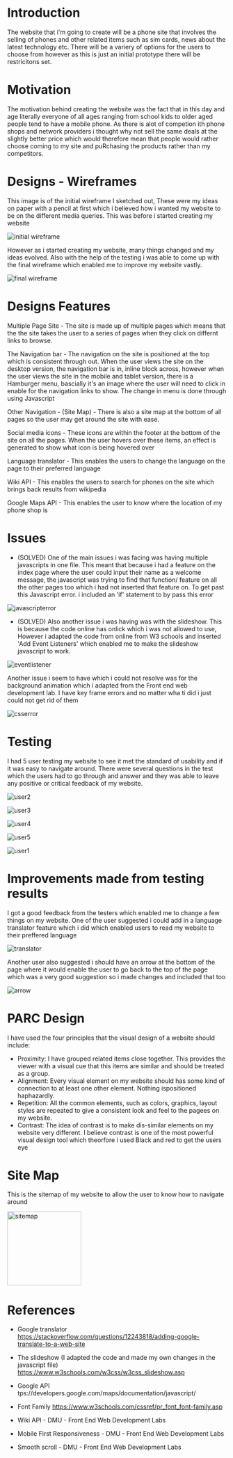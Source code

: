 # Introduction

The website that i'm going to create will be a phone site that involves the selling of phones and other related items such as
sim cards, news about the latest technology etc. There will be a variery of options for the users to choose from however as this is just an initial prototype
there will be restricitons set.

# Motivation

The motivation behind creating the website was the fact that in this day and age literally everyone of all ages ranging
from school kids to older aged people tend to have a mobile phone. As there is alot of competion ith phone shops and network providers
i thought why not sell the same deals at the slightly better price which would therefore mean that people
would rather choose coming to my site and puRchasing the products rather than my competitors.


# Designs - Wireframes

This image is of the initial wireframe I sketched out, These were my ideas on paper with a pencil at first which i believed how i wanted my website to be on the different media queries. This was before i started creating my website

![initial wireframe](https://user-images.githubusercontent.com/16776625/34448876-e92767d6-ece9-11e7-9e59-5371190a3514.jpg)

However as i started creating my website, many things changed and my ideas evolved. Also with the help of the testing i was able to come up with the final wireframe which enabled me to improve my website vastly.

![final wireframe](https://user-images.githubusercontent.com/16776625/34448875-e901eb64-ece9-11e7-97a3-72159f9deb45.jpg)


# Designs Features

Multiple Page Site - The site is made up of multiple pages which means that the the site takes the user to a series of pages when they click on differnt links to browse.

The Navigation bar - The navigation on the site is positioned at the top which is consistent through out. When the user views the site on the desktop version, the navigation bar is in, inline block across, however when the user views the site in the mobile and tablet version, there is a Hamburger menu, bascially it's an image where the user will need to click in enable for the navigation links to show. The change in menu is done through using Javascript

Other Navigation - (Site Map) - There is also a site map at the bottom of all pages so the user may get around the site with ease.

Social media icons - These icons are within the footer at the bottom of the site on all the pages. When the user hovers over these items, an effect is generated to show what icon is being hovered over

Language translator - This enables the users to change the language on the page to their preferred language

Wiki API - This enables the users to search for phones on the site which brings back results from wikipedia

Google Maps API - This enables the user to know where the location of my phone shop is

# Issues

* (SOLVED)
One of the main issues i was facing was having multiple javascripts in one file. This meant that because i had a feature on the index page where the user could input their name as a welcome message,  the javascript was trying to find that function/ feature on all the other pages too which i had not inserted that feature on. To get past this Javascript error. i included an 'if' statement to by pass this error

![javascripterror](https://user-images.githubusercontent.com/16776625/34449636-3a327fd2-ecf2-11e7-87d4-60f5887ef019.png)

* (SOLVED)
Also another issue i was having was with the slideshow. This is because the code online has onlick which i was not allowed to use, However i adapted the code from online from W3 schools and inserted 'Add Event Listeners' which enabled me to make the slideshow javascript to work.

![eventlistener](https://user-images.githubusercontent.com/16776625/34449442-19ccfecc-ecf0-11e7-8854-a2c7a80d396c.JPG)

Another issue i seem to have which i could not resolve was for the background animation which i adapted from the Front end web development lab. I have key frame errors and no matter wha ti did i just could not get rid of them

![csserror](https://user-images.githubusercontent.com/16776625/34449486-90f7f786-ecf0-11e7-9914-dd332852eb7f.JPG)


# Testing

I had 5 user testing my website to see it met the standard of usability and if it was easy to navigate around. There were several questions in the test which the users had to go through and answer and they was able to leave any positive or critical feedback of my website.

![user2](https://user-images.githubusercontent.com/16776625/34448895-16016f54-ecea-11e7-82dd-9f2aa74544c8.jpg)

![user3](https://user-images.githubusercontent.com/16776625/34448896-16273036-ecea-11e7-9028-b98a8e254cbd.jpg)

![user4](https://user-images.githubusercontent.com/16776625/34448897-1649e4aa-ecea-11e7-984a-c439f8f0dc9d.jpg)

![user5](https://user-images.githubusercontent.com/16776625/34448898-166e8e2c-ecea-11e7-87b5-8f23934a40f3.jpg)

![user1](https://user-images.githubusercontent.com/16776625/34448899-16948a0a-ecea-11e7-8fa0-dab70018a04d.jpg)


# Improvements made from testing results

I got a good feedback from the testers which enabled me to change a few things on my website. One of the user suggested i could add in a language translator feature which i did which enabled users to read my website to their preffered language

![translator](https://user-images.githubusercontent.com/16776625/34448998-686e8aa0-eceb-11e7-8824-5eeaff28a36d.JPG)

Another user also suggested i should have an arrow at the bottom of the page where it would enable the user to go back to the top of the page which was a very good suggestion so i made changes and included that too

![arrow](https://user-images.githubusercontent.com/16776625/34448999-68a60548-eceb-11e7-839a-977587f0a1cf.JPG)


# PARC Design

I have used the four principles that the visual design of a website should include:

* Proximity:  I have grouped related items close together. This provides the viewer with a visual cue that this items are similar and should be treated as a group.
* Alignment: Every visual element on my website should has some kind of connection to at least one other element. Nothing ispositioned haphazardly.
* Repetition: All the common elements, such as colors, graphics, layout styles are  repeated to give a consistent look and feel to the pagees on my website.
* Contrast: The idea of contrast is to make dis-similar elements on my website very different. I believe contrast is one of the most powerful visual design tool which theorfore i used Black and red to get the users eye

# Site Map

This is the sitemap of my website to allow the user to know how to navigate around

<img width="170" alt="sitemap" src="https://user-images.githubusercontent.com/16776625/34449579-81f8a4a0-ecf1-11e7-904a-79e4081e336c.png">


# References

* Google translator
https://stackoverflow.com/questions/12243818/adding-google-translate-to-a-web-site

* The slideshow (I adapted the code and made my own changes in the javascript file)
https://www.w3schools.com/w3css/w3css_slideshow.asp

* Google API
tps://developers.google.com/maps/documentation/javascript/

* Font Family
https://www.w3schools.com/cssref/pr_font_font-family.asp

* Wiki API - DMU - Front End Web Development Labs

* Mobile First Responsiveness - DMU - Front End Web Development Labs

* Smooth scroll - DMU - Front End Web Development Labs 








